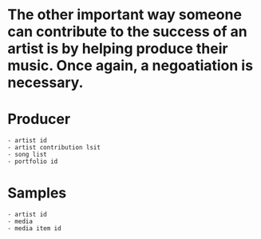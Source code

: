 # The other important way someone can contribute to the success of an artist is by helping produce their music. Once again, a negoatiation is necessary. 

# Producer
    - artist id
    - artist contribution lsit
    - song list
    - portfolio id

# Samples
    - artist id
    - media 
    - media item id
    
